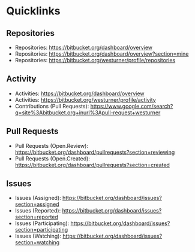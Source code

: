 # Quicklinks


## Repositories
* Repositories: https://bitbucket.org/dashboard/overview
* Repositories: https://bitbucket.org/dashboard/overview?section=mine
* Repositories: https://bitbucket.org/westurner/profile/repositories

## Activity

* Activities: https://bitbucket.org/dashboard/overview
* Activities: https://bitbucket.org/westurner/profile/activity
* Contributions (Pull Requests): https://www.google.com/search?q=site%3Abitbucket.org+inurl%3Apull-request+westurner

## Pull Requests

* Pull Requests (Open.Review): https://bitbucket.org/dashboard/pullrequests?section=reviewing
* Pull Requests (Open.Created): https://bitbucket.org/dashboard/pullrequests?section=created

## Issues

* Issues (Assigned): https://bitbucket.org/dashboard/issues?section=assigned
* Issues (Reported): https://bitbucket.org/dashboard/issues?section=reported
* Issues (Participating): https://bitbucket.org/dashboard/issues?section=participating
* Issues (Watching): https://bitbucket.org/dashboard/issues?section=watching
